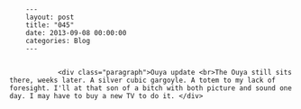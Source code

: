 
        ---
        layout: post
        title: "045"
        date: 2013-09-08 00:00:00 
        categories: Blog
        ---

        
				<div class="paragraph">Ouya update <br>The Ouya still sits there, weeks later. A silver cubic gargoyle. A totem to my lack of foresight. I'll at that son of a bitch with both picture and sound one day. I may have to buy a new TV to do it. </div>

		
        
